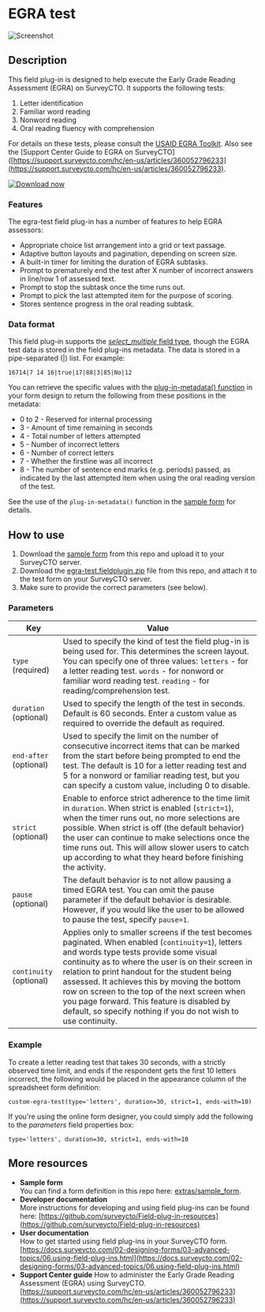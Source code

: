 
# EGRA test

![Screenshot](extras/egra-test.jpg)

## Description

This field plug-in is designed to help execute the Early Grade Reading Assessment (EGRA) on SurveyCTO. It supports the following tests:

1. Letter identification
1. Familiar word reading
1. Nonword reading
1. Oral reading fluency with comprehension

For details on these tests, please consult the [USAID EGRA Toolkit](https://pdf.usaid.gov/pdf_docs/PA00M4TN.pdf). Also see the [Support Center Guide to EGRA on SurveyCTO]([https://support.surveycto.com/hc/en-us/articles/360052796233](https://support.surveycto.com/hc/en-us/articles/360052796233).

[![Download now](extras/beta-release-download.jpg)](https://github.com/surveycto/egra-test/raw/master/egra-test.fieldplugin.zip)

### Features

The egra-test field plug-in has a number of features to help EGRA assessors:

* Appropriate choice list arrangement into a grid or text passage.
* Adaptive button layouts and pagination, depending on screen size.
* A built-in timer for limiting the duration of EGRA subtasks.
* Prompt to prematurely end the test after X number of incorrect answers in line/row 1 of assessed text.
* Prompt to stop the subtask once the time runs out.
* Prompt to pick the last attempted item for the purpose of scoring.
* Stores sentence progress in the oral reading subtask.

### Data format

This field plug-in supports the [*select_multiple* field type]([https://docs.surveycto.com/02-designing-forms/01-core-concepts/03i.field-types-select-multiple.html](https://docs.surveycto.com/02-designing-forms/01-core-concepts/03i.field-types-select-multiple.html)), though the EGRA test data is stored in the field plug-ins metadata. The data is stored in a pipe-separated (|) list. For example:

    16714|7 14 16|true|17|88|3|85|No|12

You can retrieve the specific values with the [plug-in-metadata() function](https://docs.surveycto.com/02-designing-forms/01-core-concepts/09.expressions.html#plug-in-metadata) in your form design to return the following from these positions in the metadata:

* 0 to 2 - Reserved for internal processing
* 3 - Amount of time remaining in seconds
* 4 - Total number of letters attempted
* 5 - Number of incorrect letters
* 6 - Number of correct letters
* 7 - Whether the firstline was all incorrect
* 8 - The number of sentence end marks (e.g. periods) passed, as indicated by the last attempted item when using the oral reading version of the test.

See the use of the `plug-in-metadata()` function in the [sample form](https://github.com/surveycto/egra-test/raw/master/extras/sample-form/Sample%20form%20-%20EGRA%20Test%20field%20plug-in.xlsx) for details.

## How to use

1. Download the [sample form](https://github.com/surveycto/egra-test/raw/master/extras/sample-form/Sample%20form%20-%20EGRA%20Test%20field%20plug-in.xlsx) from this repo and upload it to your SurveyCTO server.
1. Download the [egra-test.fieldplugin.zip](https://github.com/surveycto/egra-test/raw/master/egra-test.fieldplugin.zip) file from this repo, and attach it to the test form on your SurveyCTO server.
1. Make sure to provide the correct parameters (see below).

### Parameters

|Key|Value|
|---|---|
|`type` (required)|Used to specify the kind of test the field plug-in is being used for. This determines the screen layout. You can specify one of three values: `letters` - for a letter reading test. `words` - for nonword or familiar word reading test. `reading` - for reading/comprehension test.|
|`duration` (optional)|Used to specify the length of the test in seconds. Default is 60 seconds. Enter a custom value as required to override the default as required.|
|`end-after` (optional)|Used to specify the limit on the number of consecutive incorrect items that can be marked from the start before being prompted to end the test. The default is 10 for a letter reading test and 5 for a nonword or familiar reading test, but you can specify a custom value, including 0 to disable.|
|`strict` (optional)|Enable to enforce strict adherence to the time limit in `duration`. When strict is enabled (`strict=1`), when the timer runs out, no more selections are possible. When strict is off (the default behavior) the user can continue to make selections once the time runs out. This will allow slower users to catch up according to what they heard before finishing the activity.|
|`pause` (optional)|The default behavior is to not allow pausing a timed EGRA test. You can omit the pause parameter if the default behavior is desirable. However, if you would like the user to be allowed to pause the test, specify `pause=1`.|
|`continuity` (optional)|Applies only to smaller screens if the test becomes paginated. When enabled (`continuity=1`), letters and words type tests provide some visual continuity as to where the user is on their screen in relation to print handout for the student being assessed. It achieves this by moving the bottom row on screen to the top of the next screen when you page forward. This feature is disabled by default, so specify nothing if you do not wish to use continuity.|

### Example

To create a letter reading test that takes 30 seconds, with a strictly observed time limit, and ends if the respondent gets the first 10 letters incorrect, the following would be placed in the appearance column of the spreadsheet form definition:

    custom-egra-test(type='letters', duration=30, strict=1, ends-with=10)

If you're using the online form designer, you could simply add the following to the _parameters_ field properties box:

    type='letters', duration=30, strict=1, ends-with=10

## More resources

* **Sample form**  
You can find a form definition in this repo here: [extras/sample_form](https://github.com/surveycto/egra-test/raw/master/extras/sample-form/Sample%20form%20-%20EGRA%20Test%20field%20plug-in.xlsx).
* **Developer documentation**  
More instructions for developing and using field plug-ins can be found here: [https://github.com/surveycto/Field-plug-in-resources](https://github.com/surveycto/Field-plug-in-resources)
* **User documentation**  
How to get started using field plug-ins in your SurveyCTO form. [https://docs.surveycto.com/02-designing-forms/03-advanced-topics/06.using-field-plug-ins.html](https://docs.surveycto.com/02-designing-forms/03-advanced-topics/06.using-field-plug-ins.html)
* **Support Center guide**
How to administer the Early Grade Reading Assessment (EGRA) using SurveyCTO.
[https://support.surveycto.com/hc/en-us/articles/360052796233](https://support.surveycto.com/hc/en-us/articles/360052796233)

